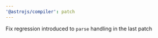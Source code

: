 ```yaml
---
'@astrojs/compiler': patch
---
```


Fix regression introduced to `parse` handling in the last patch
